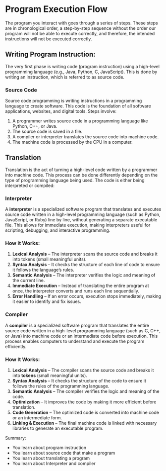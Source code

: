 # Program Execution Flow

The program you interact with goes through a series of steps. These steps are in chronological order, a step-by-step sequence without the order our program will not be able to execute correctly, and therefore, the intended instructions will not be executed correctly.

## Writing Program Instruction:

 The very first phase is writing code (program instruction) using a high-level programming language (e.g., Java, Python, C, JavaScript). This is done by writing an instruction, which is referred to as source code. 

### Source Code

Source code programming is writing instructions in a programming language to create software. This code is the foundation of all software applications, websites, and digital tools. Steps involve:

1. A programmer writes source code in a programming language like Python, C++, or Java.
2. The source code is saved in a file.
3. A compiler or interpreter translates the source code into machine code.
4. The machine code is processed by the CPU in a computer. 

## Translation

Translation is the act of turning a high-level code written by a programmer into machine code. This process can be done differently depending on the type of programming language being used. The code is either being interpreted or compiled:

### Interpreter

A **interpreter** is a specialized software program that translates and executes source code written in a high-level programming language (such as Python, JavaScript, or Ruby) line by line, without generating a separate executable file. This allows for immediate execution, making interpreters useful for scripting, debugging, and interactive programming.

### **How It Works:**

1. **Lexical Analysis** – The interpreter scans the source code and breaks it into tokens (small meaningful units).
2. **Syntax Analysis** – It checks the structure of each line of code to ensure it follows the language’s rules.
3. **Semantic Analysis** – The interpreter verifies the logic and meaning of the current line.
4. **Immediate Execution** – Instead of translating the entire program at once, the interpreter converts and runs each line sequentially.
5. **Error Handling** – If an error occurs, execution stops immediately, making it easier to identify and fix issues.

### Compiler

A **compiler** is a specialized software program that translates the entire source code written in a high-level programming language (such as C, C++, or Java) into machine code or an intermediate code before execution. This process enables computers to understand and execute the program efficiently.

### **How It Works:**

1. **Lexical Analysis** – The compiler scans the source code and breaks it into **tokens** (small meaningful units).
2. **Syntax Analysis** – It checks the structure of the code to ensure it follows the rules of the programming language.
3. **Semantic Analysis** – The compiler verifies the logic and meaning of the code.
4. **Optimization** – It improves the code by making it more efficient before translation.
5. **Code Generation** – The optimized code is converted into machine code or an intermediate form.
6. **Linking & Execution** – The final machine code is linked with necessary libraries to generate an executable program.

Summary:

* You learn about program instruction
* You learn about source code that make a program
* You learn about translating a program
* You learn about Interpreter and compiler

